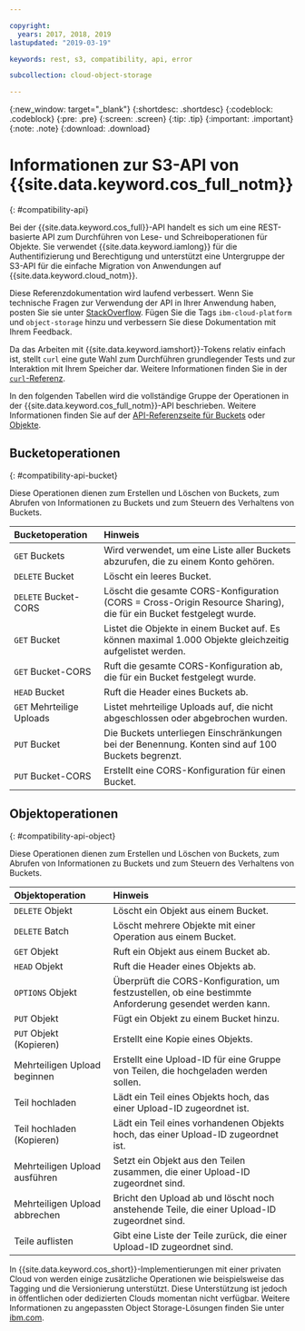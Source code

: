 ```yaml
---

copyright:
  years: 2017, 2018, 2019
lastupdated: "2019-03-19"

keywords: rest, s3, compatibility, api, error

subcollection: cloud-object-storage

---
```

{:new_window: target="_blank"}
{:shortdesc: .shortdesc}
{:codeblock: .codeblock}
{:pre: .pre}
{:screen: .screen}
{:tip: .tip}
{:important: .important}
{:note: .note}
{:download: .download} 

# Informationen zur S3-API von {{site.data.keyword.cos_full_notm}}
{: #compatibility-api}

Bei der {{site.data.keyword.cos_full}}-API handelt es sich um eine REST-basierte API zum Durchführen von Lese- und Schreiboperationen für Objekte. Sie verwendet {{site.data.keyword.iamlong}} für die Authentifizierung und Berechtigung und unterstützt eine Untergruppe der S3-API für die einfache Migration von Anwendungen auf {{site.data.keyword.cloud_notm}}.

Diese Referenzdokumentation wird laufend verbessert. Wenn Sie technische Fragen zur Verwendung der API in Ihrer Anwendung haben, posten Sie sie unter [StackOverflow](https://stackoverflow.com/). Fügen Sie die Tags `ibm-cloud-platform` und `object-storage` hinzu und verbessern Sie diese Dokumentation mit Ihrem Feedback.

Da das Arbeiten mit {{site.data.keyword.iamshort}}-Tokens relativ einfach ist, stellt `curl` eine gute Wahl zum Durchführen grundlegender Tests und zur Interaktion mit Ihrem Speicher dar. Weitere Informationen finden Sie in der [`curl`-Referenz](/docs/services/cloud-object-storage/cli?topic=cloud-object-storage-curl).

In den folgenden Tabellen wird die vollständige Gruppe der Operationen in der {{site.data.keyword.cos_full_notm}}-API beschrieben. Weitere Informationen finden Sie auf der [API-Referenzseite für Buckets](/docs/services/cloud-object-storage/api-reference?topic=cloud-object-storage-compatibility-api-bucket-operations) oder [Objekte](/docs/services/cloud-object-storage?topic=cloud-object-storage-object-operations).


## Bucketoperationen
{: #compatibility-api-bucket}

Diese Operationen dienen zum Erstellen und Löschen von Buckets, zum Abrufen von Informationen zu Buckets und zum Steuern des Verhaltens von Buckets.

| Bucketoperation        | Hinweis                                                                         |
|:------------------------|:--------------------------------------------------------------------------------|
| `GET` Buckets           | Wird verwendet, um eine Liste aller Buckets abzurufen, die zu einem Konto gehören. |
| `DELETE` Bucket         | Löscht ein leeres Bucket.                                                        |
| `DELETE` Bucket-CORS    | Löscht die gesamte CORS-Konfiguration (CORS = Cross-Origin Resource Sharing), die für ein Bucket festgelegt wurde. |
| `GET` Bucket            | Listet die Objekte in einem Bucket auf. Es können maximal 1.000 Objekte gleichzeitig aufgelistet werden. |
| `GET` Bucket-CORS       | Ruft die gesamte CORS-Konfiguration ab, die für ein Bucket festgelegt wurde.      |
| `HEAD` Bucket           | Ruft die Header eines Buckets ab.                                              |
| `GET` Mehrteilige Uploads | Listet mehrteilige Uploads auf, die nicht abgeschlossen oder abgebrochen wurden.    |
| `PUT` Bucket            | Die Buckets unterliegen Einschränkungen bei der Benennung. Konten sind auf 100 Buckets begrenzt.     |
| `PUT` Bucket-CORS       | Erstellt eine CORS-Konfiguration für einen Bucket.                                     |


## Objektoperationen
{: #compatibility-api-object}

Diese Operationen dienen zum Erstellen und Löschen von Buckets, zum Abrufen von Informationen zu Buckets und zum Steuern des Verhaltens von Buckets.

| Objektoperation           | Hinweis                                                                             |
|:--------------------------|:------------------------------------------------------------------------------------|
| `DELETE` Objekt           | Löscht ein Objekt aus einem Bucket.                                                |
| `DELETE` Batch            | Löscht mehrere Objekte mit einer Operation aus einem Bucket.                     |
| `GET` Objekt              | Ruft ein Objekt aus einem Bucket ab.                                               |
| `HEAD` Objekt             | Ruft die Header eines Objekts ab.                                                  |
| `OPTIONS` Objekt          | Überprüft die CORS-Konfiguration, um festzustellen, ob eine bestimmte Anforderung gesendet werden kann. |
| `PUT` Objekt              | Fügt ein Objekt zu einem Bucket hinzu.                                             |
| `PUT` Objekt (Kopieren)   | Erstellt eine Kopie eines Objekts.                                                 |
| Mehrteiligen Upload beginnen | Erstellt eine Upload-ID für eine Gruppe von Teilen, die hochgeladen werden sollen. |
| Teil hochladen            | Lädt ein Teil eines Objekts hoch, das einer Upload-ID zugeordnet ist.                    |
| Teil hochladen (Kopieren) | Lädt ein Teil eines vorhandenen Objekts hoch, das einer Upload-ID zugeordnet ist.              |
| Mehrteiligen Upload ausführen | Setzt ein Objekt aus den Teilen zusammen, die einer Upload-ID zugeordnet sind. |
| Mehrteiligen Upload abbrechen | Bricht den Upload ab und löscht noch anstehende Teile, die einer Upload-ID zugeordnet sind. |
| Teile auflisten           | Gibt eine Liste der Teile zurück, die einer Upload-ID zugeordnet sind.                   |


In {{site.data.keyword.cos_short}}-Implementierungen mit einer privaten Cloud von werden einige zusätzliche Operationen wie beispielsweise das Tagging und die Versionierung unterstützt. Diese Unterstützung ist jedoch in öffentlichen oder dedizierten Clouds momentan nicht verfügbar. Weitere Informationen zu angepassten Object Storage-Lösungen finden Sie unter [ibm.com](https://www.ibm.com/cloud/object-storage).
